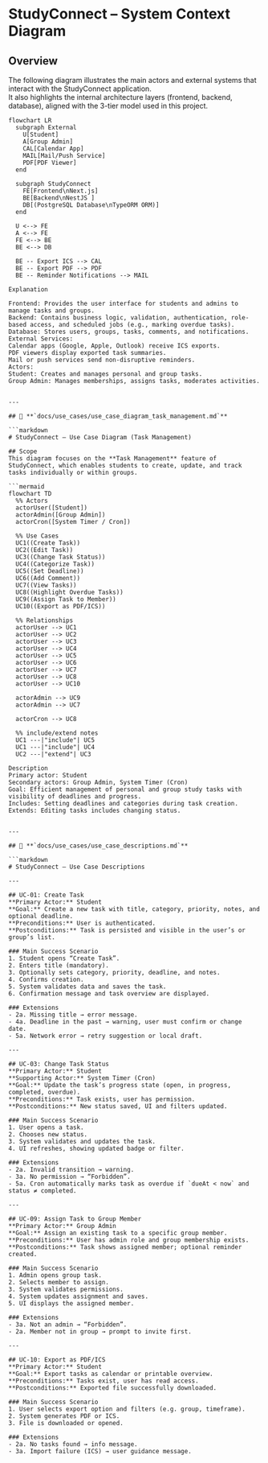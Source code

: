 # StudyConnect – System Context Diagram

## Overview
The following diagram illustrates the main actors and external systems that interact with the StudyConnect application.  
It also highlights the internal architecture layers (frontend, backend, database), aligned with the 3-tier model used in this project.

```mermaid
flowchart LR
  subgraph External
    U[Student]
    A[Group Admin]
    CAL[Calendar App]
    MAIL[Mail/Push Service]
    PDF[PDF Viewer]
  end

  subgraph StudyConnect
    FE[Frontend\nNext.js]
    BE[Backend\nNestJS ]
    DB[(PostgreSQL Database\nTypeORM ORM)]
  end

  U <--> FE
  A <--> FE
  FE <--> BE
  BE <--> DB

  BE -- Export ICS --> CAL
  BE -- Export PDF --> PDF
  BE -- Reminder Notifications --> MAIL

Explanation

Frontend: Provides the user interface for students and admins to manage tasks and groups.
Backend: Contains business logic, validation, authentication, role-based access, and scheduled jobs (e.g., marking overdue tasks).
Database: Stores users, groups, tasks, comments, and notifications.
External Services:
Calendar apps (Google, Apple, Outlook) receive ICS exports.
PDF viewers display exported task summaries.
Mail or push services send non-disruptive reminders.
Actors:
Student: Creates and manages personal and group tasks.
Group Admin: Manages memberships, assigns tasks, moderates activities.


---

## 📄 **`docs/use_cases/use_case_diagram_task_management.md`**

```markdown
# StudyConnect – Use Case Diagram (Task Management)

## Scope
This diagram focuses on the **Task Management** feature of StudyConnect, which enables students to create, update, and track tasks individually or within groups.

```mermaid
flowchart TD
  %% Actors
  actorUser([Student])
  actorAdmin([Group Admin])
  actorCron([System Timer / Cron])

  %% Use Cases
  UC1((Create Task))
  UC2((Edit Task))
  UC3((Change Task Status))
  UC4((Categorize Task))
  UC5((Set Deadline))
  UC6((Add Comment))
  UC7((View Tasks))
  UC8((Highlight Overdue Tasks))
  UC9((Assign Task to Member))
  UC10((Export as PDF/ICS))

  %% Relationships
  actorUser --> UC1
  actorUser --> UC2
  actorUser --> UC3
  actorUser --> UC4
  actorUser --> UC5
  actorUser --> UC6
  actorUser --> UC7
  actorUser --> UC8
  actorUser --> UC10

  actorAdmin --> UC9
  actorAdmin --> UC7

  actorCron --> UC8

  %% include/extend notes
  UC1 ---|"include"| UC5
  UC1 ---|"include"| UC4
  UC2 ---|"extend"| UC3

Description
Primary actor: Student
Secondary actors: Group Admin, System Timer (Cron)
Goal: Efficient management of personal and group study tasks with visibility of deadlines and progress.
Includes: Setting deadlines and categories during task creation.
Extends: Editing tasks includes changing status.


---

## 📄 **`docs/use_cases/use_case_descriptions.md`**

```markdown
# StudyConnect – Use Case Descriptions

---

## UC-01: Create Task
**Primary Actor:** Student  
**Goal:** Create a new task with title, category, priority, notes, and optional deadline.  
**Preconditions:** User is authenticated.  
**Postconditions:** Task is persisted and visible in the user’s or group’s list.  

### Main Success Scenario
1. Student opens “Create Task”.
2. Enters title (mandatory).
3. Optionally sets category, priority, deadline, and notes.
4. Confirms creation.
5. System validates data and saves the task.
6. Confirmation message and task overview are displayed.

### Extensions
- 2a. Missing title → error message.  
- 4a. Deadline in the past → warning, user must confirm or change date.  
- 5a. Network error → retry suggestion or local draft.  

---

## UC-03: Change Task Status
**Primary Actor:** Student  
**Supporting Actor:** System Timer (Cron)  
**Goal:** Update the task’s progress state (open, in progress, completed, overdue).  
**Preconditions:** Task exists, user has permission.  
**Postconditions:** New status saved, UI and filters updated.

### Main Success Scenario
1. User opens a task.
2. Chooses new status.
3. System validates and updates the task.
4. UI refreshes, showing updated badge or filter.

### Extensions
- 2a. Invalid transition → warning.  
- 3a. No permission → “Forbidden”.  
- 5a. Cron automatically marks task as overdue if `dueAt < now` and status ≠ completed.  

---

## UC-09: Assign Task to Group Member
**Primary Actor:** Group Admin  
**Goal:** Assign an existing task to a specific group member.  
**Preconditions:** User has admin role and group membership exists.  
**Postconditions:** Task shows assigned member; optional reminder created.

### Main Success Scenario
1. Admin opens group task.
2. Selects member to assign.
3. System validates permissions.
4. System updates assignment and saves.
5. UI displays the assigned member.

### Extensions
- 3a. Not an admin → “Forbidden”.  
- 2a. Member not in group → prompt to invite first.  

---

## UC-10: Export as PDF/ICS
**Primary Actor:** Student  
**Goal:** Export tasks as calendar or printable overview.  
**Preconditions:** Tasks exist, user has read access.  
**Postconditions:** Exported file successfully downloaded.

### Main Success Scenario
1. User selects export option and filters (e.g. group, timeframe).
2. System generates PDF or ICS.
3. File is downloaded or opened.

### Extensions
- 2a. No tasks found → info message.  
- 3a. Import failure (ICS) → user guidance message.  
